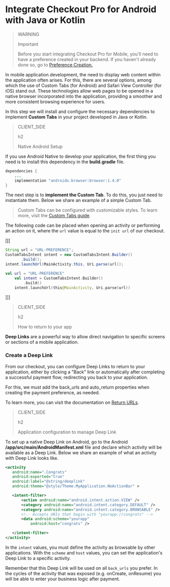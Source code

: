 # Integrate Checkout Pro for Android with Java or Kotlin

> WARNING
>
> Important
>
> Before you start integrating Checkout Pro for Mobile, you'll need to have a preference created in your backend. If you haven't already done so, go to [Preference Creation.](/developers/en/docs/checkout-pro/integrate-preferences)

In mobile application development, the need to display web content within the application often arises. For this, there are several options, among which the use of Custom Tabs (for Android) and Safari View Controller (for iOS) stand out. These technologies allow web pages to be opened in a native browser incorporated into the application, providing a smoother and more consistent browsing experience for users.

In this step we will install and configure the necessary dependencies to implement **Custom Tabs** in your project developed in Java or Kotlin.

> CLIENT_SIDE
>
> h2
>
> Native Android Setup

If you use Android Native to develop your application, the first thing you need is to install this dependency in the **build.gradle** file.

```Java
dependencies {
    ...
    implementation "androidx.browser:browser:1.4.0"
}
```


The next step is to **implement the Custom Tab**. To do this, you just need to instantiate them. Below we share an example of a simple Custom Tab.

> Custom Tabs can be configured with customizable styles. To learn more, visit the [Custom Tabs guide](https://developer.chrome.com/docs/android/custom-tabs/guide-get-started/).


The following code can be placed when opening an activity or performing an action on it, where the `url` value is equal to the `init url` of our checkout.

[[[
```Java
String url = "URL-PREFERENCE";
CustomTabsIntent intent = new CustomTabsIntent.Builder()
       .build();
intent.launchUrl(MainActivity.this, Uri.parse(url));
```
```Kotlin
val url = "URL-PREFERENCE"
    val intent = CustomTabsIntent.Builder()
        .build()
    intent.launchUrl(this@MainActivity, Uri.parse(url))
```
]]]

> CLIENT_SIDE
>
> h2
>
> How to return to your app

**Deep Links** are a powerful way to allow direct navigation to specific screens or sections of a mobile application.

### Create a Deep Link

From our checkout, you can configure Deep Links to return to your application, either by clicking a "Back" link or automatically after completing a successful payment flow, redirecting you back to your application.

For this, we must add the back_urls and auto_return properties when creating the payment preference, as needed.

To learn more, you can visit the documentation on [Return URLs](/developers/es/docs/checkout-pro/checkout-customization/user-interface/redirection).

> CLIENT_SIDE
>
> h2
>
> Application configuration to manage Deep Link

To set up a native Deep Link on Android, go to the Android **/app/src/main/AndroidManifest.xml** file and declare which activity will be available as a Deep Link. Below we share an example of what an activity with Deep Link looks like.

```AndroidManifest.xml
<activity
   android:name=".Congrats"
   android:exported="true"
   android:label="@string/deeplink"
   android:theme="@style/Theme.MyApplication.NoActionBar" >

   <intent-filter>
       <action android:name="android.intent.action.VIEW" />
       <category android:name="android.intent.category.DEFAULT" />
       <category android:name="android.intent.category.BROWSABLE" />
       <!-- Accepts URIs that begin with "yourapp://congrats" -->
       <data android:scheme="yourapp"
           android:host="congrats" />

   </intent-filter>
</activity>
```

In the `intent` values, you must define the activity as browsable by other applications. With the `scheme` and `host` values, you can set the application's Deep Link to a specific activity.

Remember that this Deep Link will be used on all `back_urls` you prefer. In the cycles of the activity that was exposed (e.g. onCreate, onResume) you will be able to enter your business logic after payment.